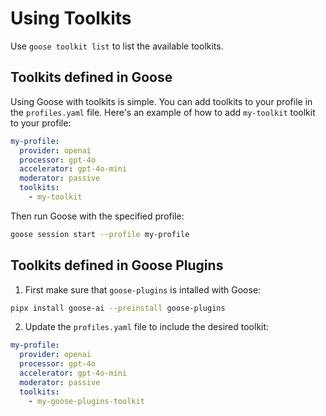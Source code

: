 # Using Toolkits

Use `goose toolkit list` to list the available toolkits.

## Toolkits defined in Goose

Using Goose with toolkits is simple. You can add toolkits to your profile in the `profiles.yaml` file. Here's an example of how to add `my-toolkit` toolkit to your profile:

```yaml
my-profile:
  provider: openai
  processor: gpt-4o
  accelerator: gpt-4o-mini
  moderator: passive
  toolkits:
    - my-toolkit
```

Then run Goose with the specified profile:

```sh
goose session start --profile my-profile
```

## Toolkits defined in Goose Plugins

1. First make sure that `goose-plugins` is intalled with Goose:
```sh
pipx install goose-ai --preinstall goose-plugins
```
2. Update the `profiles.yaml` file to include the desired toolkit:
```yaml
my-profile:
  provider: openai
  processor: gpt-4o
  accelerator: gpt-4o-mini
  moderator: passive
  toolkits:
    - my-goose-plugins-toolkit
```

